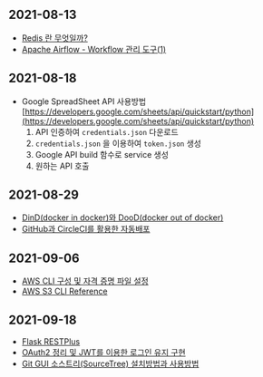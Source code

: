 ## 2021-08-13

- [Redis 란 무엇일까?](https://velog.io/@hyeondev/Redis-%EB%9E%80-%EB%AC%B4%EC%97%87%EC%9D%BC%EA%B9%8C)
- [Apache Airflow - Workflow 관리 도구(1)](https://zzsza.github.io/data/2018/01/04/airflow-1/)

## 2021-08-18

- Google SpreadSheet API 사용방법 [https://developers.google.com/sheets/api/quickstart/python](https://developers.google.com/sheets/api/quickstart/python)
    1. API 인증하여 `credentials.json` 다운로드 
    2. `credentials.json` 을 이용하여 `token.json` 생성
    3. Google API build 함수로 service 생성
    4. 원하는 API 호출

## 2021-08-29

- [DinD(docker in docker)와 DooD(docker out of docker)](https://aidanbae.github.io/code/docker/dinddood/)
- [GitHub과 CircleCI를 활용한 자동배포](https://dkant.net/2019/06/25/circleci01/)

## 2021-09-06

- [AWS CLI 구성 및 자격 증명 파일 설정](https://docs.aws.amazon.com/ko_kr/cli/latest/userguide/cli-configure-files.html)
- [AWS S3 CLI Reference](https://docs.aws.amazon.com/cli/latest/reference/s3/)

## 2021-09-18

- [Flask RESTPlus](https://flask-restplus.readthedocs.io/en/stable/api.html)
- [OAuth2 정리 및 JWT를 이용한 로그인 유지 구현](https://messycode.tistory.com/58)
- [Git GUI 소스트리(SourceTree) 설치방법과 사용방법](https://uxgjs.tistory.com/181)
